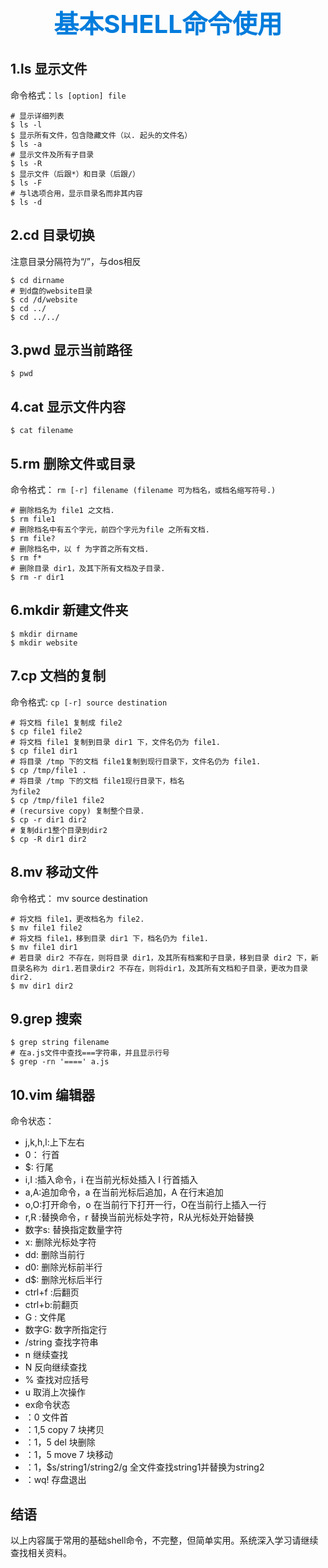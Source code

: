 <h1 style="font-size: 40px;text-align:center;color: #007cdc;">
    基本SHELL命令使用
</h1>

## 1.ls 显示文件

命令格式：`ls [option] file`

```
# 显示详细列表
$ ls -l
$ 显示所有文件，包含隐藏文件（以. 起头的文件名）
$ ls -a
# 显示文件及所有子目录
$ ls -R
$ 显示文件（后跟*）和目录（后跟/）
$ ls -F
# 与l选项合用，显示目录名而非其内容
$ ls -d
```

## 2.cd 目录切换

注意目录分隔符为“/”，与dos相反

```
$ cd dirname
# 到d盘的website目录
$ cd /d/website
$ cd ../
$ cd ../../
```

## 3.pwd 显示当前路径

```
$ pwd
```
## 4.cat 显示文件内容

```
$ cat filename
```

## 5.rm 删除文件或目录

命令格式： `rm [-r] filename (filename 可为档名，或档名缩写符号.)`
```
# 删除档名为 file1 之文档.
$ rm file1
# 删除档名中有五个字元，前四个字元为file 之所有文档.
$ rm file?
# 删除档名中，以 f 为字首之所有文档.
$ rm f*
# 删除目录 dir1，及其下所有文档及子目录.
$ rm -r dir1
```

## 6.mkdir 新建文件夹

```
$ mkdir dirname
$ mkdir website
```

## 7.cp 文档的复制

命令格式: `cp [-r] source destination`

```
# 将文档 file1 复制成 file2
$ cp file1 file2
# 将文档 file1 复制到目录 dir1 下，文件名仍为 file1.
$ cp file1 dir1
# 将目录 /tmp 下的文档 file1复制到现行目录下，文件名仍为 file1.
$ cp /tmp/file1 .
# 将目录 /tmp 下的文档 file1现行目录下，档名
为file2
$ cp /tmp/file1 file2
# (recursive copy) 复制整个目录.
$ cp -r dir1 dir2
# 复制dir1整个目录到dir2
$ cp -R dir1 dir2
```

## 8.mv 移动文件

命令格式： mv source destination
```
# 将文档 file1，更改档名为 file2.
$ mv file1 file2
# 将文档 file1，移到目录 dir1 下，档名仍为 file1.
$ mv file1 dir1
# 若目录 dir2 不存在，则将目录 dir1，及其所有档案和子目录，移到目录 dir2 下，新目录名称为 dir1.若目录dir2 不存在，则将dir1，及其所有文档和子目录，更改为目录 dir2.
$ mv dir1 dir2
```

## 9.grep 搜索

```
$ grep string filename
# 在a.js文件中查找===字符串，并且显示行号
$ grep -rn '====' a.js
```

## 10.vim 编辑器

命令状态：

- j,k,h,l:上下左右
- 0： 行首
- $: 行尾
- i,I :插入命令，i 在当前光标处插入 I 行首插入
- a,A:追加命令，a 在当前光标后追加，A 在行末追加
- o,O:打开命令，o 在当前行下打开一行，O在当前行上插入一行
- r,R :替换命令，r 替换当前光标处字符，R从光标处开始替换
- 数字s: 替换指定数量字符
- x: 删除光标处字符
- dd: 删除当前行
- d0: 删除光标前半行
- d$: 删除光标后半行
- ctrl+f :后翻页
- ctrl+b:前翻页
- G : 文件尾
- 数字G: 数字所指定行
- /string 查找字符串
- n 继续查找
- N 反向继续查找
- % 查找对应括号
- u 取消上次操作
- ex命令状态
- ：0 文件首
- ：1,5 copy 7 块拷贝
- ：1，5 del 块删除
- ：1，5 move 7 块移动
- ：1，$s/string1/string2/g 全文件查找string1并替换为string2
- ：wq! 存盘退出

## 结语

以上内容属于常用的基础shell命令，不完整，但简单实用。系统深入学习请继续查找相关资料。